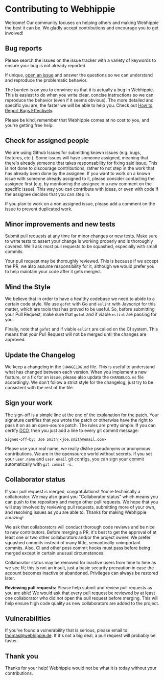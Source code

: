# Contributing to Webhippie

Welcome! Our community focuses on helping others and making Webhippie the best it
can be. We gladly accept contributions and encourage you to get involved!


## Bug reports

Please search the issues on the issue tracker with a variety of keywords to
ensure your bug is not already reported.

If unique, [open an issue](https://github.com/webhippie/homebrew-webhippie/issues)
and answer the questions so we can understand and reproduce the problematic
behavior.

The burden is on you to convince us that it is actually a bug in Webhippie. This
is easiest to do when you write clear, concise instructions so we can reproduce
the behavior (even if it seems obvious). The more detailed and specific you are,
the faster we will be able to help you. Check out
[How to Report Bugs Effectively](http://www.chiark.greenend.org.uk/~sgtatham/bugs.html).

Please be kind, remember that Webhippie comes at no cost to you, and you're
getting free help.


## Check for assigned people

We are using Github Issues for submitting known issues (e.g. bugs, features,
etc.). Some issues will have someone assigned, meaning that there's already
someone that takes responsability for fixing said issue. This is not done to
discourage contributions, rather to not step in the work that has already been
done by the assignee. If you want to work on a known issue with someone already
assigned to it, please consider contacting the assignee first (e.g. by
mentioning the assignee in a new comment on the specific issue). This way you
can contribute with ideas, or even with code if the assignee decides that you
can step in.

If you plan to work on a non assigned issue, please add a comment on the issue
to prevent duplicated work.


## Minor improvements and new tests

Submit pull requests at any time for minor changes or new tests. Make sure to
write tests to assert your change is working properly and is thoroughly covered.
We'll ask most pull requests to be squashed, especially with small commits.

Your pull request may be thoroughly reviewed. This is because if we accept the
PR, we also assume responsibility for it, although we would prefer you to help
maintain your code after it gets merged.


## Mind the Style

We believe that in order to have a healthy codebase we need to abide to a
certain code style. We use `gofmt` with Go and `eslint` with Javscript for this
matter, which are tools that has proved to be useful. So, before submitting your
Pull Request, make sure that `gofmt` and if viable `eslint` are passing for you.

Finally, note that `gofmt` and if viable `eslint` are called on the CI system.
This means that your Pull Request will not be merged until the changes are
approved.


## Update the Changelog

We keep a changelog in the `CHANGELOG.md` file. This is useful to understand
what has changed between each version. When you implement a new feature, or a
fix for an issue, please also update the `CHANGELOG.md` file accordingly. We
don't follow a strict style for the changelog, just try to be consistent with
the rest of the file.


## Sign your work

The sign-off is a simple line at the end of the explanation for the patch. Your
signature certifies that you wrote the patch or otherwise have the right to pass
it on as an open-source patch. The rules are pretty simple: If you can certify
[DCO](DCO), then you just add a line to every git commit message:

```
Signed-off-by: Joe Smith <joe.smith@email.com>
```

Please use your real name, we really dislike pseudonyms or anonymous
contributions. We are in the opensource world without secrets. If you set your
`user.name` and `user.email` git configs, you can sign your commit automatically
with `git commit -s`.


## Collaborator status

If your pull request is merged, congratulations! You're technically a
collaborator. We may also grant you "Collaborator status" which means you can
push to the repository and merge other pull requests. We hope that you will
stay involved by reviewing pull requests, submitting more of your own, and
resolving issues as you are able to. Thanks for making Webhippie amazing!

We ask that collaborators will conduct thorough code reviews and be nice to
new contributors. Before merging a PR, it's best to get the approval of
at least one or two other collaborators and/or the project owner. We prefer
squashed commits instead of many little, semantically-unimportant commits. Also,
CI and other post-commit hooks must pass before being merged except in certain
unusual circumstances.

Collaborator status may be removed for inactive users from time to time as
we see fit; this is not an insult, just a basic security precaution in case
the account becomes inactive or abandoned. Privileges can always be restored
later.

**Reviewing pull requests:** Please help submit and review pull requests as
you are able! We would ask that every pull request be reviewed by at least
one collaborator who did not open the pull request before merging. This will
help ensure high code quality as new collaborators are added to the project.


## Vulnerabilities

If you've found a vulnerability that is serious, please email to
thomas@webhippie.de. If it's not a big deal, a pull request will probably be
faster.


## Thank you

Thanks for your help! Webhippie would not be what it is today without your
contributions.
